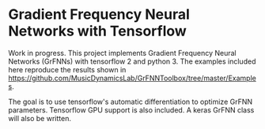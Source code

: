 # Gradient Frequency Neural Networks with Tensorflow #

Work in progress. This project implements Gradient Frequency Neural Networks (GrFNNs) with tensorflow 2 and python 3. The examples included here reproduce the results shown in https://github.com/MusicDynamicsLab/GrFNNToolbox/tree/master/Examples.

The goal is to use tensorflow's automatic differentiation to optimize GrFNN parameters. Tensorflow GPU support is also included. A keras GrFNN class will also be written.
